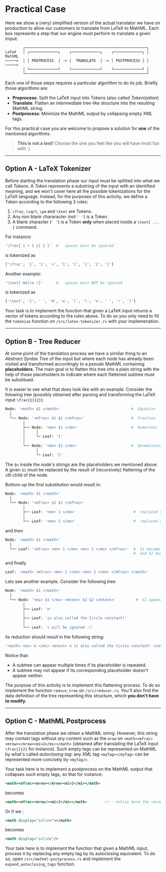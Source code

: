 # Practical Case

Here we show a (very) simplified version of the actual translator we have on production to allow our customers to translate from LaTeX to MathML. Each box represents a step that our engine must perform to translate a given imput:

```other
        ┌───────────────────────────────────────────────────────┐   
LaTeX   │ ┌─────────────┐    ┌─────────────┐    ┌─────────────┐ │  MathML
─────>  │ │ PREPROCESS  │ -> │  TRANSLATE  │ -> │ POSTPROCESS │ │  ─────>
        │ └─────────────┘    └─────────────┘    └─────────────┘ │
        └───────────────────────────────────────────────────────┘
```

Each one of those steps requires a particular algorithm to do its job. Briefly those algorithms are:

* **Preprocess**: Split the LaTeX input into Tokens (also called _Tokenization_)
* **Translate**: Flatten an intermediate tree-like structure into the resulting MathML string.
* **Postprocess**: Minimize the MathML output by collapsing empty XML tags.

For this practical case you are welcome to propose a solution for **one** of the mentioned algorithms.

> **This is not a test!** Choose the one you feel like you will have most fun with :)

___

## Option A - LaTeX Tokenizer

Before starting the translation phase our input must be splitted into what we call _Tokens_. A _Token_ represents a substring of the input with an identified meaning, and we won't cover here all the possible tokenizations for the LaTeX language. Instead, for the purposes of this activity, we define a Token according to the following 3 rules:

1. `\frac`, `\sqrt`, `\pm` and `\text` are Tokens.
2. Any non blank chararacter (not `' '`) is a Token.
3. A blank character (`' '`) is a Token **only** when placed inside a `\text{ ... }` command.

For instance:

```bash
'\frac{ 1 + 1 }{ 2 }'  #   spaces must be ignored
```

is tokenized as

```bash
['\frac', '{', '1', '+', '1', '}', '{', '2', '}']   
```

Another example:

```bash
'\text{ Hello !}'      #   spaces must NOT be ignored
```

is tokenized as

```bash
['\text', '{', ' ', 'H', 'e', 'l', 'l', 'o', ' ', '!', '}']
```

Your task is to implement the function that given a LaTeX input returns a vector of tokens according to the rules above. To do so you only need to fill the `tokenize` function on `/src/latex-tokenizer.rs` with your implemenation.

___

## Option B - Tree Reducer

At some point of the translation process we have a similiar thing to an _Abstract Syntax Tree_ of the input but where each node has already been visited and transformed accordingly to a _pseudo_ MathML containing **placeholders**. The main goal is to flatten this tree into a plain string with the help of those placeholders to indicate where each flattened subtree must be substitued.

It is easier to see what that does look like with an example. Consider the folowing tree (possibly obtained after parsing and transforming the LaTeX input `\frac{1}{2}`):

```bash
Node: '<math> $1 </math>'                                #  Equation
  │
  └── Node: '<mfrac> $1 $2 </mfrac>'                     #  Fraction
        │
        ├── Node: '<mn> $1 </mn>'                        #  Numerator
        │     │
        │     └─ Leaf: '1'
        │
        └── Node: '<mn> $1 </mn>'                        #  Denominator
              │
              └─ Leaf: '2'
```

The `$n` inside the node's strings are the placeholders we mentioned above. A given `$i` must be replaced by the result of (recursively) flattening of the `i`th child of the node.

Bottom-up the first substitution would result in:

```bash
Node: '<math> $1 </math>'              
  │
  └── Node: '<mfrac> $1 $2 </mfrac>'  
        │
        ├── Leaf: '<mn> 1 </mn>'                          #  replaced $1 by '1'  
        │
        └── Leaf: '<mn> 2 </mn>'                          #  replaced $1 by '2' 

```

and then

```bash
Node: '<math> $1 </math>'               
  │
  └── Leaf: '<mfrac> <mn> 1 </mn> <mn> 2 </mn> </mfrac>'  #  $1 became '<mn> 1 </mn>' 
                                                          #  and $2 became '<mn> 2 </mn>'
```

and finally

```bash
Leaf: '<math> <mfrac> <mn> 1 </mn> <mn> 2 </mn> </mfrac> </math>'
```

Lets see another example. Consider the following tree:

```bash
Node: '<math> $1 </math>'                            
  │
  └── Node: '<mi> $1 </mi> <mtext> $1 $2 </mtext>'         #  $1 appears 2 times, and $3 none!   
        │
        ├── Leaf: 'π'                    
        │
        ├── Leaf: 'is also called the Circle constant!'
        │
        └── Leaf: 'i will be ignored :('
```

its reduction should result in the following string:

```bash
'<math> <mi> π </mi> <mtext> π is also called the Circle constant! </mtext> </math>'
```

Notice that:

* A subtree can appear multiple times if its placeholder is repeated.
* A subtree may not appear if its corresponding placeholder doesn't appear neither.

The purpose of this activity is to implement this flattening process. To do so implement the function `reduce_tree` on `/src/reducer.rs`. You'll also find the data definition of the tree representing this structure, which **you don't have to modify**.

___

## Option C - MathML Postprocess

After the translation phase we obtain a MathML string. However, this string may contain tags without any content such as the `mrow` on `<math><mfrac><mrow></mrow><mi>2</mi></math>` (obtained after translating the LaTeX input `\frac{}{2}` for instance). Such empty tags can be represented on MathML by what's called _autoclosing tag_: any XML tag `<myTag></myTag>` can be represented more concisely by `<myTag/>`.

Your task here is to implement a postprocess on the MathML output that collapses such empty tags, so that for instance:

```xml
<math><mfrac><mrow></mrow><mi>2</mi></math>
```

becomes

```xml
<math><mfrac><mrow/><mi>2</mi></math>        <!-- notice here the <mrow/> construct -->
```

Or if we :

```xml
<math display="inline"></math>
```

becomes

```xml
<math display="inline"/>
```

Your task here is to implement the function that given a MathML input, process it by replacing any empty tag by its autoclosing equivalent. To do so, open `/src/mathml-postprocess.rs` and implement the `expand_autoclosing_tags` function.
